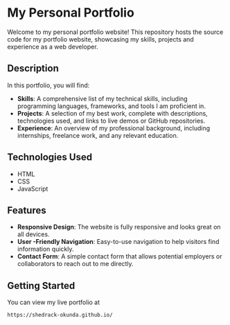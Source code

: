 # My Personal Portfolio

Welcome to my personal portfolio website!
This repository hosts the source code for my portfolio website, showcasing my skills, projects and experience as a web developer.

## Description

In this portfolio, you will find:

- **Skills**: A comprehensive list of my technical skills, including programming languages, frameworks, and tools I am proficient in.
- **Projects**: A selection of my best work, complete with descriptions, technologies used, and links to live demos or GitHub repositories.
- **Experience**: An overview of my professional background, including internships, freelance work, and any relevant education.

## Technologies Used

- HTML
- CSS
- JavaScript

## Features

- **Responsive Design**: The website is fully responsive and looks great on all devices.
- **User -Friendly Navigation**: Easy-to-use navigation to help visitors find information quickly.
- **Contact Form**: A simple contact form that allows potential employers or collaborators to reach out to me directly.

## Getting Started

You can view my live portfolio at

```bash
https://shedrack-okunda.github.io/
```
